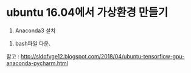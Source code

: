 # ubuntu 16.04에서 가상환경 만들기
1. Anaconda3 설치 <br>
1) bash파일 다운. <br>

참고 : http://sldofvge12.blogspot.com/2018/04/ubuntu-tensorflow-gpu-anaconda-pycharm.html

